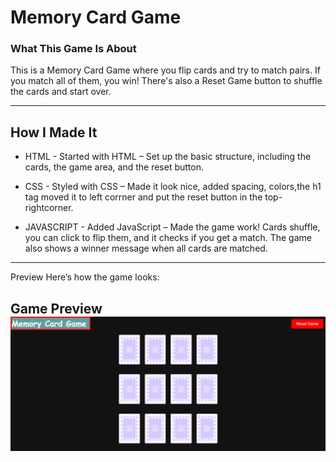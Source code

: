 # Memory Card Game
### What This Game Is About
This is a Memory Card Game where you flip cards and try to match pairs. If you match all of them, you win! There's also a Reset Game button to shuffle the cards and start over.

***

## How I Made It
- HTML - Started with HTML – Set up the basic structure, including the cards, the game area, and the reset button.

- CSS - Styled with CSS – Made it look nice, added spacing, colors,the h1 tag moved it to left corrner and put the reset button in the top-rightcorner.


- JAVASCRIPT - Added JavaScript – Made the game work! Cards shuffle, you can click to flip them, and it checks if you get a match. The game also shows a winner message when all cards are matched.



***
Preview
Here’s how the game looks:

## Game Preview![alt text](image.png)





